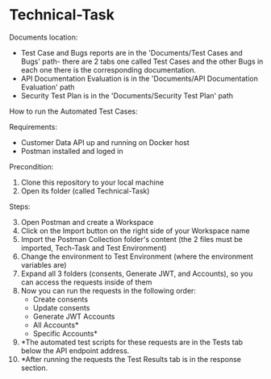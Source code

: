 # Technical-Task

Documents location:
- Test Case and Bugs reports are in the 'Documents/Test Cases and Bugs' path- there are 2 tabs one called Test Cases and the other Bugs in each one there is the corresponding documentation.
- API Documentation Evaluation is in the 'Documents/API Documentation Evaluation' path
- Security Test Plan is in the 'Documents/Security Test Plan' path

How to run the Automated Test Cases:

Requirements:
- Customer Data API up and running on Docker host
- Postman installed and loged in

Precondition:
1. Clone this repository to your local machine
2. Open its folder (called Technical-Task)

Steps:

3. Open Postman and create a Workspace
4. Click on the Import button on the right side of your Workspace name 
5. Import the Postman Collection folder's content (the 2 files must be imported, Tech-Task and Test Environment)
6. Change the environment to Test Environment (where the environment variables are)
7. Expand all 3 folders (consents, Generate JWT, and Accounts), so you can access the requests inside of them
8. Now you can run the requests in the following order:
   - Create consents
   - Update consents
   - Generate JWT Accounts
   - All Accounts*
   - Specific Accounts*
 9. *The automated test scripts for these requests are in the Tests tab below the API endpoint address.
 10. *After running the requests the Test Results tab is in the response section.


